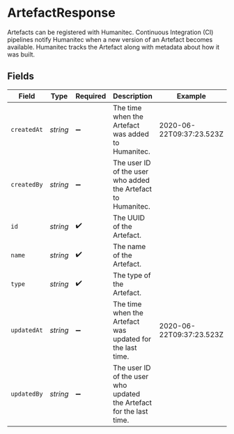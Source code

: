 # ArtefactResponse

Artefacts can be registered with Humanitec. Continuous Integration (CI) pipelines notify Humanitec when a new version of an Artefact becomes available. Humanitec tracks the Artefact along with metadata about how it was built.


## Fields

| Field                                                               | Type                                                                | Required                                                            | Description                                                         | Example                                                             |
| ------------------------------------------------------------------- | ------------------------------------------------------------------- | ------------------------------------------------------------------- | ------------------------------------------------------------------- | ------------------------------------------------------------------- |
| `createdAt`                                                         | *string*                                                            | :heavy_minus_sign:                                                  | The time when the Artefact was added to Humanitec.                  | 2020-06-22T09:37:23.523Z                                            |
| `createdBy`                                                         | *string*                                                            | :heavy_minus_sign:                                                  | The user ID of the user who added the Artefact to Humanitec.        |                                                                     |
| `id`                                                                | *string*                                                            | :heavy_check_mark:                                                  | The UUID of the Artefact.                                           |                                                                     |
| `name`                                                              | *string*                                                            | :heavy_check_mark:                                                  | The name of the Artefact.                                           |                                                                     |
| `type`                                                              | *string*                                                            | :heavy_check_mark:                                                  | The type of the Artefact.                                           |                                                                     |
| `updatedAt`                                                         | *string*                                                            | :heavy_minus_sign:                                                  | The time when the Artefact was updated for the last time.           | 2020-06-22T09:37:23.523Z                                            |
| `updatedBy`                                                         | *string*                                                            | :heavy_minus_sign:                                                  | The user ID of the user who updated the Artefact for the last time. |                                                                     |
